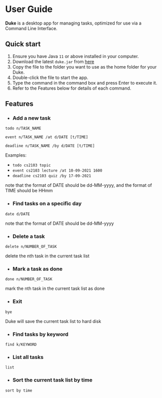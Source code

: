 # User Guide

**Duke** is a desktop app for managing tasks, optimized for use via a Command Line Interface.
## Quick start

1. Ensure you have Java `11` or above installed in your computer.
2. Download the latest `duke.jar` from [here](https://github.com/Li-Lehao/ip/releases/tag/A-Release)
3. Copy the file to the folder you want to use as the home folder for your Duke.
4. Double-click the file to start the app.
5. Type the command in the command box and press Enter to execute it.
6. Refer to the Features below for details of each command.

## Features

* ### Add a new task
```
todo n/TASK_NAME
```
```
event n/TASK_NAME /at d/DATE [t/TIME]
```
```
deadline n/TASK_NAME /by d/DATE [t/TIME]
```
Examples:
* `todo cs2103 topic`
* `event cs2103 lecture /at 10-09-2021 1600`
* `deadline cs2103 quiz /by 17-09-2021`

note that the format of DATE should be dd-MM-yyyy,
and the format of TIME should be HHmm
* ### Find tasks on a specific day
```
date d/DATE
```
note that the format of DATE should be dd-MM-yyyy

* ### Delete a task
```
delete n/NUMBER_OF_TASK
```
delete the nth task in the current task list

* ### Mark a task as done
```
done n/NUMBER_OF_TASK
```
mark the nth task in the current task list as done

* ### Exit
```
bye
```
Duke will save the current task list to hard disk

* ### Find tasks by keyword
```
find k/KEYWORD
```

* ### List all tasks
```
list
```

* ### Sort the current task list by time
```
sort by time
```
